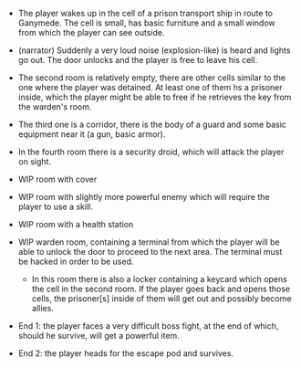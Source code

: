 
- The player wakes up in the cell of a prison transport ship in route to
  Ganymede. The cell is small, has basic furniture and a small window from which
  the player can see outside.

- (narrator) Suddenly a very loud noise (explosion-like) is heard and lights go
  out. The door unlocks and the player is free to leave his cell.

- The second room is relatively empty, there are other cells similar to the one
  where the player was detained. At least one of them hs a prisoner inside,
  which the player might be able to free if he retrieves the key from the
  warden's room.

- The third one is a corridor, there is the body of a guard and some basic
  equipment near it (a gun, basic armor).

- In the fourth room there is a security droid, which will attack the player on
  sight.

- WIP room with cover

- WIP room with slightly more powerful enemy which will require the player to
  use a skill.

- WIP room with a health station

- WIP warden room, containing a terminal from which the player will be able to
  unlock the door to proceed to the next area. The terminal must be hacked in
  order to be used. 
   * In this room there is also a locker containing a keycard which opens the
     cell in the second room. If the player goes back and opens those cells, the
     prisoner[s] inside of them will get out and possibly become allies.

- End 1: the player faces a very difficult boss fight, at the end of which,
  should he survive, will get a powerful item.

- End 2: the player heads for the escape pod and survives.
